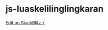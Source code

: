 # js-luaskelilinglingkaran

[Edit on StackBlitz ⚡️](https://stackblitz.com/edit/js-luaskelilinglingkaran)